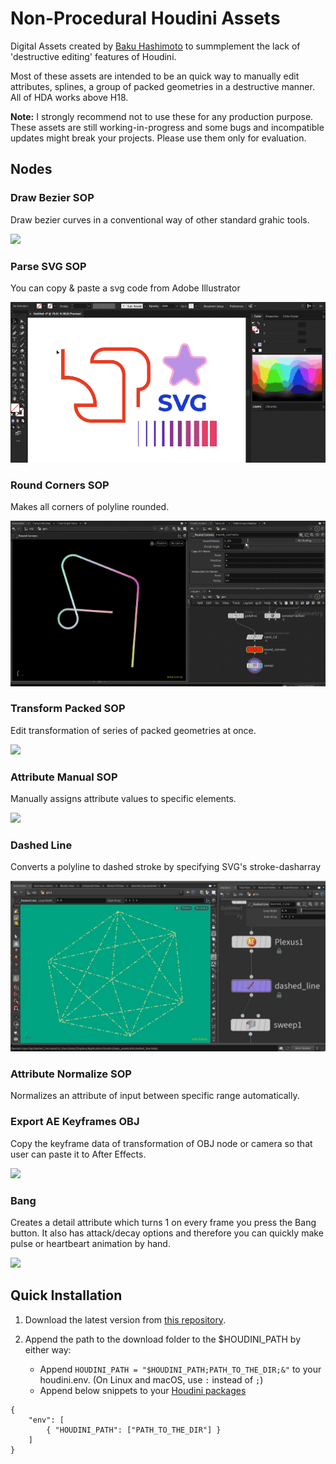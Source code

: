 # Non-Procedural Houdini Assets

Digital Assets created by [Baku Hashimoto](https://baku89.com) to summplement the lack of 'destructive editing' features of Houdini.

Most of these assets are intended to be an quick way to manually edit attributes, splines, a group of packed geometries in a destructive manner. All of HDA works above H18.

**Note:** I strongly recommend not to use these for any production purpose. These assets are still working-in-progress and some bugs and incompatible updates might break your projects. Please use them only for evaluation.

## Nodes

### Draw Bezier SOP

Draw bezier curves in a conventional way of other standard grahic tools.

![](./previews/draw_bezier.gif)

<!--
### Draw Polyline SOP

Similar to Draw Bezier SOP but only can draw polylines. Instead, the SOP can draw over and modify the input polylines and also allows multiple vertices per point. (This is especially buggy)
-->

### Parse SVG SOP

You can copy & paste a svg code from Adobe Illustrator

![](./previews/parse_svg.gif)

### Round Corners SOP

Makes all corners of polyline rounded.

![](./previews/round_corners.gif)

### Transform Packed SOP

Edit transformation of series of packed geometries at once.

![](./previews/transform_packed.gif)

### Attribute Manual SOP

Manually assigns attribute values to specific elements.

![](./previews/attrib_manual.gif)

### Dashed Line

Converts a polyline to dashed stroke by specifying SVG's stroke-dasharray

![](./previews/dashed_line.jpg)

### Attribute Normalize SOP

Normalizes an attribute of input between specific range automatically.

### Export AE Keyframes OBJ

Copy the keyframe data of transformation of OBJ node or camera so that user can paste it to After Effects.

![](./previews/export_ae_keyframes.gif)

### Bang

Creates a detail attribute which turns 1 on every frame you press the Bang button. It also has attack/decay options and therefore you can quickly make pulse or heartbeart animation by hand.

![](./previews/bang.gif)

## Quick Installation

1. Download the latest version from [this repository](https://github.com/baku89/baku-hda/archive/master.zip).
1. Append the path to the download folder to the \$HOUDINI_PATH by either way:

   - Append `HOUDINI_PATH = "$HOUDINI_PATH;PATH_TO_THE_DIR;&"` to your houdini.env. (On Linux and macOS, use `:` instead of `;`)
   - Append below snippets to your [Houdini packages](https://www.sidefx.com/docs/houdini/ref/plugins.html)

```
{
	"env": [
		{ "HOUDINI_PATH": ["PATH_TO_THE_DIR"] }
	]
}
```
